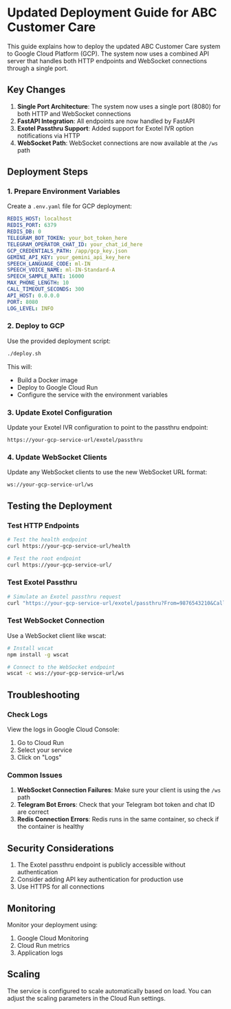 # Updated Deployment Guide for ABC Customer Care

This guide explains how to deploy the updated ABC Customer Care system to Google Cloud Platform (GCP). The system now uses a combined API server that handles both HTTP endpoints and WebSocket connections through a single port.

## Key Changes

1. **Single Port Architecture**: The system now uses a single port (8080) for both HTTP and WebSocket connections
2. **FastAPI Integration**: All endpoints are now handled by FastAPI
3. **Exotel Passthru Support**: Added support for Exotel IVR option notifications via HTTP
4. **WebSocket Path**: WebSocket connections are now available at the `/ws` path

## Deployment Steps

### 1. Prepare Environment Variables

Create a `.env.yaml` file for GCP deployment:

```yaml
REDIS_HOST: localhost
REDIS_PORT: 6379
REDIS_DB: 0
TELEGRAM_BOT_TOKEN: your_bot_token_here
TELEGRAM_OPERATOR_CHAT_ID: your_chat_id_here
GCP_CREDENTIALS_PATH: /app/gcp_key.json
GEMINI_API_KEY: your_gemini_api_key_here
SPEECH_LANGUAGE_CODE: ml-IN
SPEECH_VOICE_NAME: ml-IN-Standard-A
SPEECH_SAMPLE_RATE: 16000
MAX_PHONE_LENGTH: 10
CALL_TIMEOUT_SECONDS: 300
API_HOST: 0.0.0.0
PORT: 8080
LOG_LEVEL: INFO
```

### 2. Deploy to GCP

Use the provided deployment script:

```bash
./deploy.sh
```

This will:
- Build a Docker image
- Deploy to Google Cloud Run
- Configure the service with the environment variables

### 3. Update Exotel Configuration

Update your Exotel IVR configuration to point to the passthru endpoint:

```
https://your-gcp-service-url/exotel/passthru
```

### 4. Update WebSocket Clients

Update any WebSocket clients to use the new WebSocket URL format:

```
ws://your-gcp-service-url/ws
```

## Testing the Deployment

### Test HTTP Endpoints

```bash
# Test the health endpoint
curl https://your-gcp-service-url/health

# Test the root endpoint
curl https://your-gcp-service-url/
```

### Test Exotel Passthru

```bash
# Simulate an Exotel passthru request
curl "https://your-gcp-service-url/exotel/passthru?From=9876543210&CallSid=TEST-CALL-123&Digits=2"
```

### Test WebSocket Connection

Use a WebSocket client like wscat:

```bash
# Install wscat
npm install -g wscat

# Connect to the WebSocket endpoint
wscat -c wss://your-gcp-service-url/ws
```

## Troubleshooting

### Check Logs

View the logs in Google Cloud Console:

1. Go to Cloud Run
2. Select your service
3. Click on "Logs"

### Common Issues

1. **WebSocket Connection Failures**: Make sure your client is using the `/ws` path
2. **Telegram Bot Errors**: Check that your Telegram bot token and chat ID are correct
3. **Redis Connection Errors**: Redis runs in the same container, so check if the container is healthy

## Security Considerations

1. The Exotel passthru endpoint is publicly accessible without authentication
2. Consider adding API key authentication for production use
3. Use HTTPS for all connections

## Monitoring

Monitor your deployment using:

1. Google Cloud Monitoring
2. Cloud Run metrics
3. Application logs

## Scaling

The service is configured to scale automatically based on load. You can adjust the scaling parameters in the Cloud Run settings. 